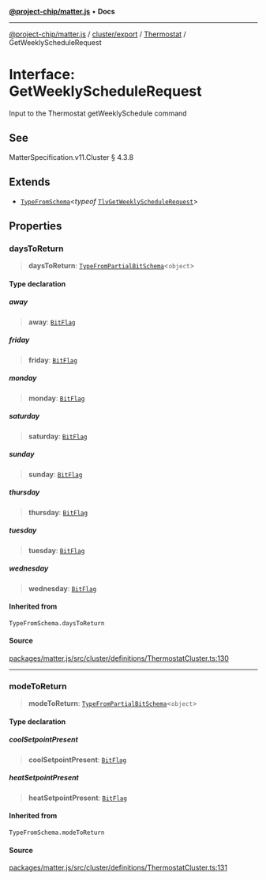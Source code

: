 [**@project-chip/matter.js**](../../../../../README.md) • **Docs**

***

[@project-chip/matter.js](../../../../../modules.md) / [cluster/export](../../../README.md) / [Thermostat](../README.md) / GetWeeklyScheduleRequest

# Interface: GetWeeklyScheduleRequest

Input to the Thermostat getWeeklySchedule command

## See

MatterSpecification.v11.Cluster § 4.3.8

## Extends

- [`TypeFromSchema`](../../../../../tlv/export/README.md#typefromschemas)\<*typeof* [`TlvGetWeeklyScheduleRequest`](../README.md#tlvgetweeklyschedulerequest)\>

## Properties

### daysToReturn

> **daysToReturn**: [`TypeFromPartialBitSchema`](../../../../../schema/export/README.md#typefrompartialbitschemat)\<`object`\>

#### Type declaration

##### away

> **away**: [`BitFlag`](../../../../../schema/export/README.md#bitflag)

##### friday

> **friday**: [`BitFlag`](../../../../../schema/export/README.md#bitflag)

##### monday

> **monday**: [`BitFlag`](../../../../../schema/export/README.md#bitflag)

##### saturday

> **saturday**: [`BitFlag`](../../../../../schema/export/README.md#bitflag)

##### sunday

> **sunday**: [`BitFlag`](../../../../../schema/export/README.md#bitflag)

##### thursday

> **thursday**: [`BitFlag`](../../../../../schema/export/README.md#bitflag)

##### tuesday

> **tuesday**: [`BitFlag`](../../../../../schema/export/README.md#bitflag)

##### wednesday

> **wednesday**: [`BitFlag`](../../../../../schema/export/README.md#bitflag)

#### Inherited from

`TypeFromSchema.daysToReturn`

#### Source

[packages/matter.js/src/cluster/definitions/ThermostatCluster.ts:130](https://github.com/project-chip/matter.js/blob/7a8cbb56b87d4ccf34bec5a9a95ab40a1711324f/packages/matter.js/src/cluster/definitions/ThermostatCluster.ts#L130)

***

### modeToReturn

> **modeToReturn**: [`TypeFromPartialBitSchema`](../../../../../schema/export/README.md#typefrompartialbitschemat)\<`object`\>

#### Type declaration

##### coolSetpointPresent

> **coolSetpointPresent**: [`BitFlag`](../../../../../schema/export/README.md#bitflag)

##### heatSetpointPresent

> **heatSetpointPresent**: [`BitFlag`](../../../../../schema/export/README.md#bitflag)

#### Inherited from

`TypeFromSchema.modeToReturn`

#### Source

[packages/matter.js/src/cluster/definitions/ThermostatCluster.ts:131](https://github.com/project-chip/matter.js/blob/7a8cbb56b87d4ccf34bec5a9a95ab40a1711324f/packages/matter.js/src/cluster/definitions/ThermostatCluster.ts#L131)
